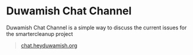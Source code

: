 # Duwamish Chat Channel

Duwamish Chat Channel is a simple way to discuss the current issues for the smartercleanup project

> [chat.heyduwamish.org](http://chat.heyduwamish.org)
